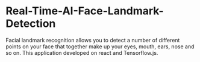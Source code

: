 # Real-Time-AI-Face-Landmark-Detection
Facial landmark recognition allows you to detect a number of different points on your face that together make up your eyes, mouth, ears, nose and so on. This application developed on react and Tensorflow.js.
